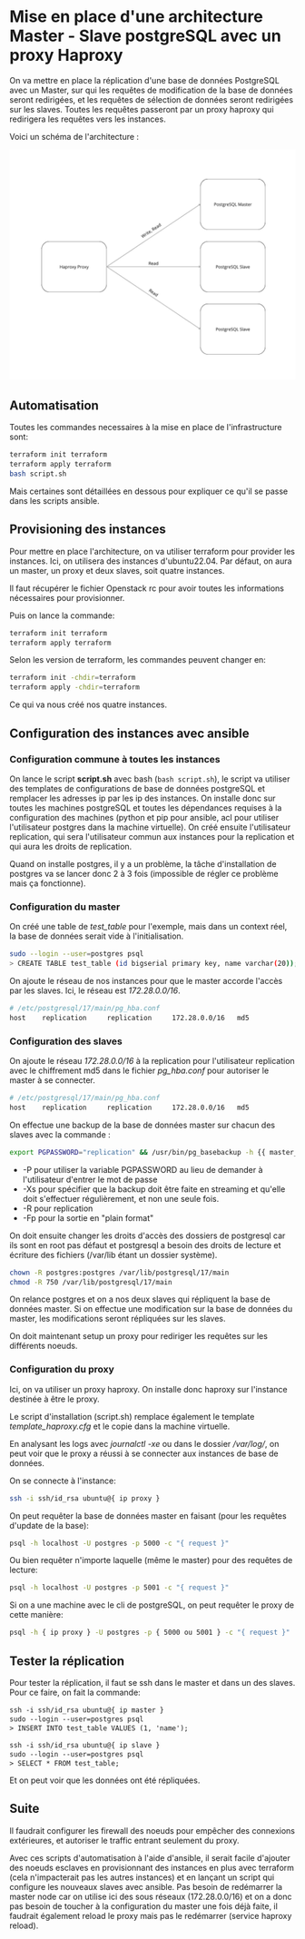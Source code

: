 # Mise en place d'une architecture Master - Slave postgreSQL avec un proxy Haproxy

On va mettre en place la réplication d'une base de données PostgreSQL avec un Master, sur qui les requêtes de modification de la base de données seront redirigées, et les requêtes de sélection de données seront redirigées sur les slaves.
Toutes les requêtes passeront par un proxy haproxy qui redirigera les requêtes vers les instances.

Voici un schéma de l'architecture :

![Architecture](./images/Architecture.png)

## Automatisation

Toutes les commandes necessaires à la mise en place de l'infrastructure sont:
```bash
terraform init terraform
terraform apply terraform
bash script.sh
```
Mais certaines sont détaillées en dessous pour expliquer ce qu'il se passe dans les scripts ansible.

## Provisioning des instances

Pour mettre en place l'architecture, on va utiliser terraform pour provider les instances. Ici, on utilisera des instances d'ubuntu22.04.
Par défaut, on aura un master, un proxy et deux slaves, soit quatre instances.

Il faut récupérer le fichier Openstack rc pour avoir toutes les informations nécessaires pour provisionner.

Puis on lance la commande:
```bash
terraform init terraform
terraform apply terraform
```

Selon les version de terraform, les commandes peuvent changer en:
```bash
terraform init -chdir=terraform
terraform apply -chdir=terraform
```

Ce qui va nous créé nos quatre instances.

## Configuration des instances avec ansible

### Configuration commune à toutes les instances

On lance le script **script.sh** avec bash (`bash script.sh`), le script va utiliser des templates de configurations de base de données postgreSQL et remplacer les adresses ip par les ip des instances.
On installe donc sur toutes les machines postgreSQL et toutes les dépendances requises à la configuration des machines (python et pip pour ansible, acl pour utiliser l'utilisateur postgres dans la machine virtuelle).
On créé ensuite l'utilisateur replication, qui sera l'utilisateur commun aux instances pour la replication et qui aura les droits de replication.

Quand on installe postgres, il y a un problème, la tâche d'installation de postgres va se lancer donc 2 à 3 fois (impossible de régler ce problème mais ça fonctionne).

### Configuration du master

On créé une table de *test_table* pour l'exemple, mais dans un context réel, la base de données serait vide à l'initialisation.
```bash
sudo --login --user=postgres psql
> CREATE TABLE test_table (id bigserial primary key, name varchar(20));
```

On ajoute le réseau de nos instances pour que le master accorde l'accès par les slaves. Ici, le réseau est *172.28.0.0/16*.
```bash
# /etc/postgresql/17/main/pg_hba.conf
host    replication     replication     172.28.0.0/16   md5
```

### Configuration des slaves

On ajoute le réseau *172.28.0.0/16* à la replication pour l'utilisateur replication avec le chiffrement md5 dans le fichier *pg_hba.conf* pour autoriser le master à se connecter.
```bash
# /etc/postgresql/17/main/pg_hba.conf
host    replication     replication     172.28.0.0/16   md5
```

On effectue une backup de la base de données master sur chacun des slaves avec la commande :
```bash
export PGPASSWORD="replication" && /usr/bin/pg_basebackup -h {{ master_ip }} -U replication -p 5432 -D /var/lib/postgresql/17/main -Xs -P -Fp -R
```
- -P pour utiliser la variable PGPASSWORD au lieu de demander à l'utilisateur d'entrer le mot de passe
- -Xs pour spécifier que la backup doit être faite en streaming et qu'elle doit s'effectuer régulièrement, et non une seule fois.
- -R pour replication
- -Fp pour la sortie en "plain format"

On doit ensuite changer les droits d'accès des dossiers de postgresql car ils sont en root pas défaut et postgresql a besoin des droits de lecture et écriture des fichiers (/var/lib étant un dossier système).
```bash
chown -R postgres:postgres /var/lib/postgresql/17/main
chmod -R 750 /var/lib/postgresql/17/main
```
On relance postgres et on a nos deux slaves qui répliquent la base de données master.
Si on effectue une modification sur la base de données du master, les modifications seront répliquées sur les slaves.

On doit maintenant setup un proxy pour rediriger les requêtes sur les différents noeuds.

### Configuration du proxy

Ici, on va utiliser un proxy haproxy.
On installe donc haproxy sur l'instance destinée à être le proxy.

Le script d'installation (script.sh) remplace également le template *template_haproxy.cfg* et le copie dans la machine virtuelle.

En analysant les logs avec *journalctl -xe* ou dans le dossier */var/log/*, on peut voir que le proxy a réussi à se connecter aux instances de base de données.

On se connecte à l'instance:
```bash
ssh -i ssh/id_rsa ubuntu@{ ip proxy }
```

On peut requêter la base de données master en faisant (pour les requêtes d'update de la base):
```bash
psql -h localhost -U postgres -p 5000 -c "{ request }"
```

Ou bien requêter n'importe laquelle (même le master) pour des requêtes de lecture:
```bash
psql -h localhost -U postgres -p 5001 -c "{ request }"
```

Si on a une machine avec le cli de postgreSQL, on peut requêter le proxy de cette manière:
```bash
psql -h { ip proxy } -U postgres -p { 5000 ou 5001 } -c "{ request }"
```

## Tester la réplication

Pour tester la réplication, il faut se ssh dans le master et dans un des slaves. Pour ce faire, on fait la commande:
```
ssh -i ssh/id_rsa ubuntu@{ ip master }
sudo --login --user=postgres psql
> INSERT INTO test_table VALUES (1, 'name');
```
```
ssh -i ssh/id_rsa ubuntu@{ ip slave }
sudo --login --user=postgres psql
> SELECT * FROM test_table;
```

Et on peut voir que les données ont été répliquées.

## Suite

Il faudrait configurer les firewall des noeuds pour empêcher des connexions extérieures, et autoriser le traffic entrant seulement du proxy.

Avec ces scripts d'automatisation à l'aide d'ansible, il serait facile d'ajouter des noeuds esclaves en provisionnant des instances en plus avec terraform (cela n'impacterait pas les autres instances) et en lançant un script qui configure les nouveaux slaves avec ansible. Pas besoin de redémarrer la master node car on utilise ici des sous réseaux (172.28.0.0/16) et on a donc pas besoin de toucher à la configuration du master une fois déjà faite, il faudrait également reload le proxy mais pas le redémarrer (service haproxy reload).

